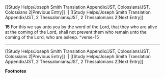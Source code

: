 [[Study Helps/Joseph Smith Translation Appendix/JST, Colossians/JST, Colossians 2|Previous Entry]]  ||  [[Study Helps/Joseph Smith Translation Appendix/JST, 2 Thessalonians/JST, 2 Thessalonians 2|Next Entry]]

**15**  For this we say unto you by the word of the Lord, that they who are alive at the coming of the Lord, shall not prevent them who remain unto the coming of the Lord, who are asleep. ^verse-15


---
[[Study Helps/Joseph Smith Translation Appendix/JST, Colossians/JST, Colossians 2|Previous Entry]]  ||  [[Study Helps/Joseph Smith Translation Appendix/JST, 2 Thessalonians/JST, 2 Thessalonians 2|Next Entry]]


**Footnotes**
